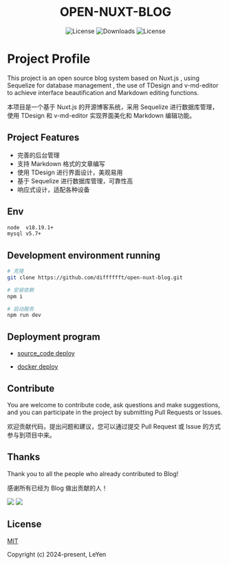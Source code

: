 <h1 align="center">OPEN-NUXT-BLOG</h1>

<p align="center">
  <a><img src="https://img.shields.io/npm/l/@kangc/v-md-editor.svg?sanitize=true" alt="License"></a>
  <a><img src="https://img.shields.io/npm/dm/@kangc/v-md-editor.svg?sanitize=true" alt="Downloads"></a>
  <a><img src="https://img.shields.io/npm/l/@kangc/v-md-editor.svg?sanitize=true" alt="License"></a>
</p>

# Project Profile

This project is an open source blog system based on Nuxt.js , using Sequelize for database management , the use of TDesign and v-md-editor to achieve interface beautification and Markdown editing functions.

本项目是一个基于 Nuxt.js 的开源博客系统，采用 Sequelize 进行数据库管理，使用 TDesign 和 v-md-editor 实现界面美化和 Markdown 编辑功能。

## Project Features

- 完善的后台管理
- 支持 Markdown 格式的文章编写
- 使用 TDesign 进行界面设计，美观易用
- 基于 Sequelize 进行数据库管理，可靠性高
- 响应式设计，适配各种设备

## Env

```bash
node  v18.19.1+
mysql v5.7+
```

## Development environment running

```bash
# 克隆
git clone https://github.com/difffffft/open-nuxt-blog.git

# 安装依赖
npm i

# 启动服务
npm run dev
```

## Deployment program

- [source_code deploy](./docs/deploy_source_code.md)

- [docker deploy](./docs/deploy_docker.md)

## Contribute

You are welcome to contribute code, ask questions and make suggestions, and you can participate in the project by submitting Pull Requests or Issues.

欢迎贡献代码，提出问题和建议，您可以通过提交 Pull Request 或 Issue 的方式参与到项目中来。

## Thanks

Thank you to all the people who already contributed to Blog!

感谢所有已经为 Blog 做出贡献的人！

<a href="https://github.com/difffffft"><img src="https://avatars.githubusercontent.com/u/40122873?s=64&v=4" /></a>
<a href="https://github.com/Beaumon"><img src="https://avatars.githubusercontent.com/u/61904805?s=64&v=4" /></a>

## License

[MIT](https://opensource.org/licenses/MIT)

Copyright (c) 2024-present, LeYen

